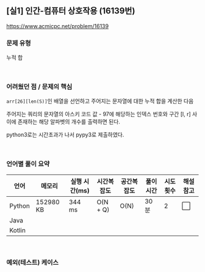## [실1] 인간-컴퓨터 상호작용 (16139번)

https://www.acmicpc.net/problem/16139

### 문제 유형

누적 합

<br>

### 어려웠던 점 / 문제의 핵심

`arr[26][len(S)]`인 배열을 선언하고 주어지는 문자열에 대한 누적 합을 계산한 다음

주어지는 쿼리의 문자열의 아스키 코드 값 - 97에 해당하는 인덱스 번호와 구간 [l, r] 사이에 존재하는 해당 알파벳의 개수를 출력하면 된다.

python3로는 시간초과가 나서 pypy3로 제출하였다.

<br>

### 언어별 풀이 요약

| 언어   | 메모리    | 실행 시간(ms) | 시간복잡도 | 공간복잡도 | 풀이 시간 | 시도 횟수 | 해설 참고            |
| ------ | --------- | ------------- | ---------- | ---------- | --------- | --------- | -------------------- |
| Python | 152980 KB | 344 ms        | O(N + Q)   | O(N)       | 30분      | 2         | :white_large_square: |
| Java   |           |               |            |            |           |           |                      |
| Kotlin |           |               |            |            |           |           |                      |

<br>

### 예외(테스트) 케이스

```
```

